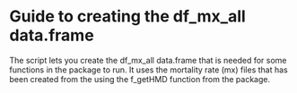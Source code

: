 # Guide to creating the df_mx_all data.frame
The script lets you create the df_mx_all data.frame that is needed for some functions in the package to run. It uses the mortality rate (mx) files that has been created from the using the f_getHMD function from the package.
